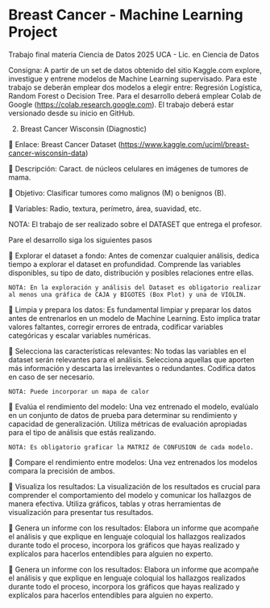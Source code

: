 # Breast Cancer - Machine Learning Project
Trabajo final materia Ciencia de Datos 2025 UCA - Lic. en Ciencia de Datos

Consigna: 
A partir de un set de datos obtenido del sitio Kaggle.com explore, investigue y entrene modelos de Machine Learning supervisado. 
Para este trabajo se deberán emplear dos modelos a elegir entre: Regresión Logística, Random Forest o Decision Tree.
Para el desarrollo deberá emplear Colab de Google (https://colab.research.google.com).
El trabajo deberá estar versionado desde su inicio en GitHub. 

2. Breast Cancer Wisconsin (Diagnostic)
   
🔹 Enlace: Breast Cancer Dataset (https://www.kaggle.com/uciml/breast-cancer-wisconsin-data)

🔹 Descripción: Caract. de núcleos celulares en imágenes de tumores de mama.

🔹 Objetivo: Clasificar tumores como malignos (M) o benignos (B).

🔹 Variables: Radio, textura, perímetro, área, suavidad, etc.


NOTA: El trabajo de ser realizado sobre el DATASET que entrega el profesor.


Pare el desarrollo siga los siguientes pasos


 Explorar el dataset a fondo: Antes de comenzar cualquier análisis, dedica tiempo a explorar el dataset en profundidad. Comprende las variables disponibles, su tipo de dato, distribución y posibles relaciones entre ellas. 

	NOTA: En la exploración y análisis del Dataset es obligatorio realizar al menos una gráfica de CAJA y BIGOTES (Box Plot) y una de VIOLIN.
 
 Limpia y prepara los datos: Es fundamental limpiar y preparar los datos antes de entrenarlos en un modelo de Machine Learning. Esto implica tratar valores faltantes, corregir errores de entrada, codificar variables categóricas y escalar variables numéricas. 

 Selecciona las características relevantes: No todas las variables en el dataset serán relevantes para el análisis. Selecciona aquellas que aporten más información y descarta las irrelevantes o redundantes. Codifica datos en caso de ser necesario.

	NOTA: Puede incorporar un mapa de calor 
 
 Evalúa el rendimiento del modelo: Una vez entrenado el modelo, evalúalo en un conjunto de datos de prueba para determinar su rendimiento y capacidad de generalización. Utiliza métricas de evaluación apropiadas para el tipo de análisis que estás realizando. 

	NOTA: Es obligatorio graficar la MATRIZ de CONFUSION de cada modelo.
 
 Compare el rendimiento entre modelos: Una vez entrenados los modelos compara la precisión de ambos. 

 Visualiza los resultados: La visualización de los resultados es crucial para comprender el comportamiento del modelo y comunicar los hallazgos de manera efectiva. Utiliza gráficos, tablas y otras herramientas de visualización para presentar tus resultados.

 Genera un informe con los resultados: Elabora un informe que acompañe el análisis y que explique en lenguaje coloquial los hallazgos realizados durante todo el proceso, incorpora los gráficos que hayas realizado y explícalos para hacerlos entendibles para alguien no experto.

 Genera un informe con los resultados: Elabora un informe que acompañe el análisis y que explique en lenguaje coloquial los hallazgos realizados durante todo el proceso, incorpora los gráficos que hayas realizado y explícalos para hacerlos entendibles para alguien no experto.
